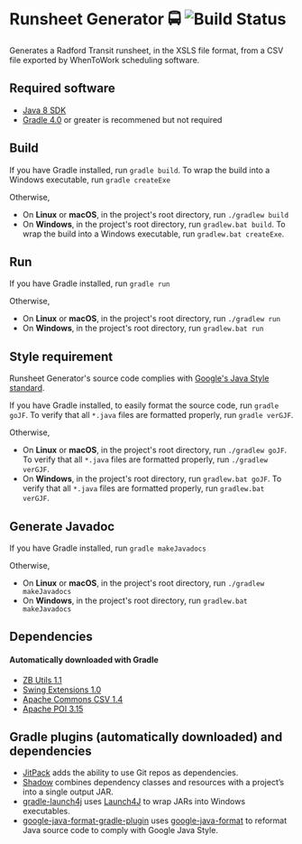 # Runsheet Generator :oncoming_bus: ![Build Status](https://travis-ci.org/zbeach/runsheet-generator.svg?branch=master)
Generates a Radford Transit runsheet, in the XSLS file format, from a CSV file exported by WhenToWork scheduling software.

## Required software
- [Java 8 SDK](http://www.oracle.com/technetwork/java/javase/downloads/jdk8-downloads-2133151.html)
- [Gradle 4.0](https://gradle.org/install/) or greater is recommened but not required

## Build
If you have Gradle installed, run `gradle build`. To wrap the build into a Windows executable, run `gradle createExe`

Otherwise,
- On **Linux** or **macOS**, in the project's root directory, run `./gradlew build`
- On **Windows**, in the project's root directory, run `gradlew.bat build`. To wrap the build into a Windows executable, run `gradlew.bat createExe`.

## Run
If you have Gradle installed, run `gradle run`

Otherwise,
- On **Linux** or **macOS**, in the project's root directory, run `./gradlew run`
- On **Windows**, in the project's root directory, run `gradlew.bat run`

## Style requirement
Runsheet Generator's source code complies with [Google's Java Style standard](https://google.github.io/styleguide/javaguide.html).

If you have Gradle installed, to easily format the source code, run `gradle goJF`. To verify that all `*.java` files are formatted properly, run `gradle verGJF`.

Otherwise,
- On **Linux** or **macOS**, in the project's root directory, run `./gradlew goJF`. To verify that all `*.java` files are formatted properly, run `./gradlew verGJF`.
- On **Windows**, in the project's root directory, run `gradlew.bat goJF`. To verify that all `*.java` files are formatted properly, run `gradlew.bat verGJF`.

## Generate Javadoc
If you have Gradle installed, run `gradle makeJavadocs`

Otherwise,
- On **Linux** or **macOS**, in the project's root directory, run `./gradlew makeJavadocs`
- On **Windows**, in the project's root directory, run `gradlew.bat  makeJavadocs`

## Dependencies
#### Automatically downloaded with Gradle
- [ZB Utils 1.1](https://github.com/zbeach/zb-utils)
- [Swing Extensions 1.0](https://github.com/zbeach/swing-extensions)
- [Apache Commons CSV 1.4](https://commons.apache.org/proper/commons-csv/)
- [Apache POI 3.15](https://poi.apache.org)

## Gradle plugins (automatically downloaded) and dependencies
- [JitPack](https://jitpack.io) adds the ability to use Git repos as dependencies.
- [Shadow](https://github.com/johnrengelman/shadow) combines dependency classes and resources with a project’s into a single output JAR.
- [gradle-launch4j](https://github.com/TheBoegl/gradle-launch4j) uses [Launch4J](http://launch4j.sourceforge.net) to wrap JARs into Windows executables.
- [google-java-format-gradle-plugin](https://github.com/sherter/google-java-format-gradle-plugin) uses [google-java-format](https://github.com/google/google-java-format) to reformat Java source code to comply with Google Java Style.

